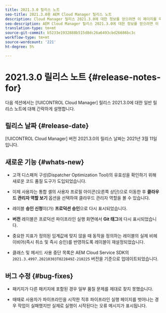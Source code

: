 ```yaml
---
title: 2021.3.0 릴리스 노트
seo-title: 2021.3.0용 AEM Cloud Manager 릴리스 노트
description: Cloud Manager 릴리스 2021.3.0에 대한 정보를 얻으려면 이 페이지를 따르십시오.
seo-description: AEM Cloud Manager 릴리스 2021.3.0에 대한 정보를 얻으려면 이 페이지를 따르십시오.
translation-type: tm+mt
source-git-commit: b5233e1932888b515d8dc26a6493cbd26686bc3c
workflow-type: tm+mt
source-wordcount: '221'
ht-degree: 5%

---
```


# 2021.3.0 릴리스 노트 {#release-notes-for}

다음 섹션에서는 [!UICONTROL Cloud Manager] 릴리스 2021.3.0에 대한 일반 릴리스 노트에 대해 간략하게 설명합니다.

## 릴리스 날짜 {#release-date}

[!UICONTROL Cloud Manager] 버전 2021.3.0의 릴리스 날짜는 2021년 3월 11일입니다.

## 새로운 기능 {#whats-new}

* 고객 디스패처 구성(Dispatcher Optimization Tool)의 유효성을 확인하기 위해 새로운 코드 품질 도구가 도입되었습니다.

* 이제 사용자는 통합 셸의 사용자 프로필 아이콘(오른쪽 상단)으로 이동한 후 **클라우드 관리자 역할 보기** 옵션을 선택하여 클라우드 관리자 역할을 볼 수 있습니다.

* 레이블 **승인 신청**&#x200B;이(가) **프로덕션 승인**&#x200B;으로 다시 표시되었습니다.

* **버전** 레이블은 프로덕션 파이프라인 실행 화면에서 **Git 태그**&#x200B;에 다시 표시되었습니다.

* 중요한 지표가 정의된 임계값에 맞지 않을 때 동작을 정의하는 레이블의 실제 비헤이비어(즉시 취소 및 즉시 승인)를 반영하도록 레이블이 재설정되었습니다.

* 클래스 및 메서드 사용 중단 목록은 AEM Cloud Service SDK의 `2021.3.4997.20210303T022849Z-210225` 버전을 기준으로 업데이트되었습니다.

## 버그 수정 {#bug-fixes}

* 패키지가 다른 패키지에 포함된 경우 일부 품질 문제를 제대로 찾지 못했습니다.

* 때때로 사용자가 파이프라인을 시작한 직후 파이프라인 실행 페이지를 벗어나는 경우 작업이 실패했지만 실제로 실행이 시작된다는 오류 메시지가 표시됩니다.